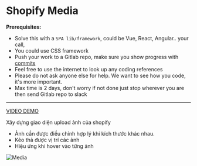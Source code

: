 # Shopify Media

**Prerequisites:**

- Solve this with a `SPA lib/framework`, could be Vue, React, Angular.. your call,
- You could use CSS framework
- Push your work to a Gitlab repo, make sure you show progress with [commits](https://www.conventionalcommits.org/en/v1.0.0/)
- Feel free to use the internet to look up any coding references
- Please do not ask anyone else for help. We want to see how you code, it's more important.
- Max time is 2 days, don't worry if not done just stop wherever you are then send Gitlab repo to slack

---

[VIDEO DEMO ](https://drive.google.com/file/d/1tnH3FgeCRwx0Zzl8v9oiMxk8tCCDrRFR/view?usp=sharing)

Xây dựng giao diện upload ảnh của shopify

- Ảnh cần được điều chỉnh hợp lý khi kích thước khác nhau.
- Kẻo thả được vị trí các ảnh
- Hiệu ứng khi hover vào từng ảnh

![Media](./shopify-media.png)
